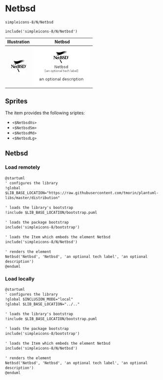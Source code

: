 # Netbsd


```text
simpleicons-8/N/Netbsd
```

```text
include('simpleicons-8/N/Netbsd')
```



| Illustration | Netbsd |
| :---: | :---: |
| ![illustration for Illustration](../../simpleicons-8/N/Netbsd.png) | ![illustration for Netbsd](../../simpleicons-8/N/Netbsd.Local.png) |



## Sprites
The item provides the following sriptes:

- `<$NetbsdXs>`
- `<$NetbsdSm>`
- `<$NetbsdMd>`
- `<$NetbsdLg>`





## Netbsd

### Load remotely
```plantuml
@startuml
' configures the library
!global $LIB_BASE_LOCATION="https://raw.githubusercontent.com/tmorin/plantuml-libs/master/distribution"

' loads the library's bootstrap
!include $LIB_BASE_LOCATION/bootstrap.puml

' loads the package bootstrap
include('simpleicons-8/bootstrap')

' loads the Item which embeds the element Netbsd
include('simpleicons-8/N/Netbsd')

' renders the element
Netbsd('Netbsd', 'Netbsd', 'an optional tech label', 'an optional description')
@enduml
```

### Load locally
```plantuml
@startuml
' configures the library
!global $INCLUSION_MODE="local"
!global $LIB_BASE_LOCATION="../.."

' loads the library's bootstrap
!include $LIB_BASE_LOCATION/bootstrap.puml

' loads the package bootstrap
include('simpleicons-8/bootstrap')

' loads the Item which embeds the element Netbsd
include('simpleicons-8/N/Netbsd')

' renders the element
Netbsd('Netbsd', 'Netbsd', 'an optional tech label', 'an optional description')
@enduml
```

